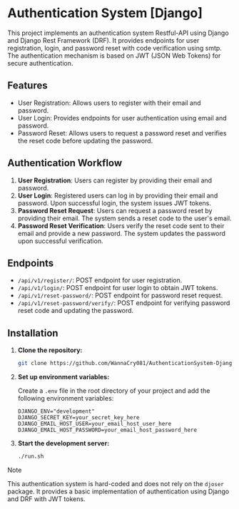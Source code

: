 # Authentication System [Django]

This project implements an authentication system Restful-API using Django and Django Rest Framework (DRF). It provides endpoints for user registration, login, and password reset with code verification using smtp. The authentication mechanism is based on JWT (JSON Web Tokens) for secure authentication.

## Features

- User Registration: Allows users to register with their email and password.
- User Login: Provides endpoints for user authentication using email and password.
- Password Reset: Allows users to request a password reset and verifies the reset code before updating the password.

## Authentication Workflow

1. **User Registration**: Users can register by providing their email and password.
2. **User Login**: Registered users can log in by providing their email and password. Upon successful login, the system issues JWT tokens.
3. **Password Reset Request**: Users can request a password reset by providing their email. The system sends a reset code to the user's email.
4. **Password Reset Verification**: Users verify the reset code sent to their email and provide a new password. The system updates the password upon successful verification.

## Endpoints

- `/api/v1/register/`: POST endpoint for user registration.
- `/api/v1/login/`: POST endpoint for user login to obtain JWT tokens.
- `/api/v1/reset-password/`: POST endpoint for password reset request.
- `/api/v1/reset-password/verify/`: POST endpoint for verifying password reset code and updating the password.

## Installation

1. **Clone the repository:**

    ```bash
    git clone https://github.com/WannaCry081/AuthenticationSystem-Django.git
    ```

3. **Set up environment variables:**

    Create a `.env` file in the root directory of your project and add the following environment variables:

    ```
    DJANGO_ENV="development"
    DJANGO_SECRET_KEY=your_secret_key_here
    DJANGO_EMAIL_HOST_USER=your_email_host_user_here
    DJANGO_EMAIL_HOST_PASSWORD=your_email_host_password_here
    ```

3. **Start the development server:**

    ```bash
    ./run.sh
    ```

> [!NOTE]
>
> This authentication system is hard-coded and does not rely on the `djoser` package. It provides a basic implementation of authentication using Django and DRF with JWT tokens.

